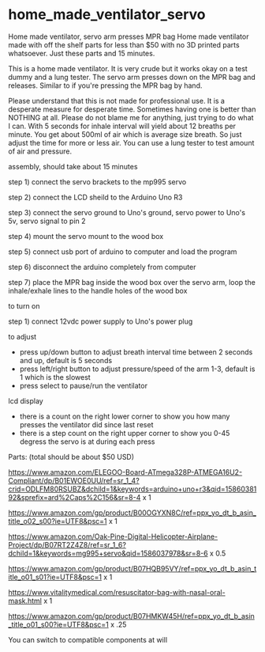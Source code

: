 # home_made_ventilator_servo
Home made ventilator, servo arm presses MPR bag
Home made ventilator made with off the shelf parts for less than $50 with no 3D printed parts whatsoever. Just these parts and 15 minutes.


This is a home made ventilator. It is very crude but it works okay on a test dummy and a lung tester.  The servo arm presses down on
the MPR bag and releases.  Similar to if you're pressing the MPR bag by hand.


Please understand that this is not made for professional use. It is a desperate measure for desperate time. Sometimes having one is better than NOTHING at all. Please do not blame me for anything, just trying to do what I can. With 5 seconds for inhale interval will
yield about 12 breaths per minute.  You get about 500ml of air which is average size breath. So just adjust the time for more or less air. You can use a lung tester to test amount of air and pressure.

assembly, should take about 15 minutes

step 1) connect the servo brackets to the mp995 servo

step 2) connect the LCD sheild to the Arduino Uno R3

step 3) connect the servo ground to Uno's ground, servo power to Uno's 5v, servo signal to pin 2

step 4) mount the servo mount to the wood box

step 5) connect usb port of arduino to computer and load the program

step 6) disconnect the arduino completely from computer

step 7) place the MPR bag inside the wood box over the servo arm, loop the inhale/exhale lines to the handle holes of the wood box


to turn on 

step 1) connect 12vdc power supply to Uno's power plug

to adjust

* press up/down button to adjust breath interval time between 2 seconds and up, default is 5 seconds
* press left/right button to adjust pressure/speed of the arm 1-3, default is 1 which is the slowest
* press select to pause/run the ventilator

lcd display
* there is a count on the right lower corner to show you how many presses the ventilator did since last reset
* there is a step count on the right upper corner to show you 0-45 degress the servo is at during each press

Parts: (total should be about $50 USD)

https://www.amazon.com/ELEGOO-Board-ATmega328P-ATMEGA16U2-Compliant/dp/B01EWOE0UU/ref=sr_1_4?crid=ODLFM80RSUBZ&dchild=1&keywords=arduino+uno+r3&qid=1586038192&sprefix=ard%2Caps%2C156&sr=8-4 x 1

https://www.amazon.com/gp/product/B00OGYXN8C/ref=ppx_yo_dt_b_asin_title_o02_s00?ie=UTF8&psc=1 x 1

https://www.amazon.com/Oak-Pine-Digital-Helicopter-Airplane-Project/dp/B07RT2Z4Z8/ref=sr_1_6?dchild=1&keywords=mg995+servo&qid=1586037978&sr=8-6 x 0.5

https://www.amazon.com/gp/product/B07HQB95VY/ref=ppx_yo_dt_b_asin_title_o01_s01?ie=UTF8&psc=1 x 1

https://www.vitalitymedical.com/resuscitator-bag-with-nasal-oral-mask.html x 1

https://www.amazon.com/gp/product/B07HMKW45H/ref=ppx_yo_dt_b_asin_title_o01_s00?ie=UTF8&psc=1 x .25


You can switch to compatible components at will

